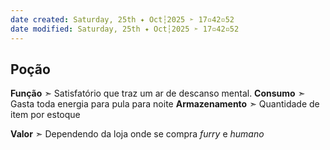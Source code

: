 ```yaml
---
date created: Saturday, 25th ✦ Oct┆2025 ➣ 17▫42▫52 
date modified: Saturday, 25th ✦ Oct┆2025 ➣ 17▫42▫52 
---
```

## Poção
**Função** ➣ Satisfatório que traz um ar de descanso mental.
**Consumo** ➣ Gasta toda energia para pula para noite
**Armazenamento** ➣ Quantidade de item por estoque

**Valor** ➣ Dependendo da loja onde se compra *furry* e *humano*